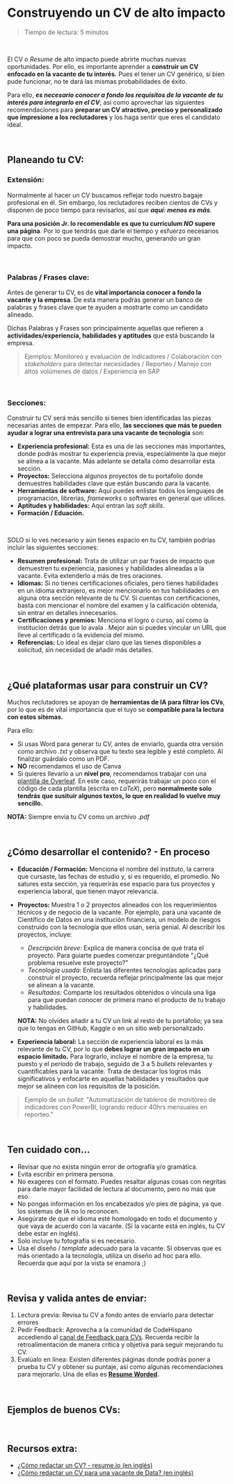 # Construyendo un CV de alto impacto

> Tiempo de lectura: 5 minutos

&nbsp;

El CV o _Resume_ de alto impacto puede abrirte muchas nuevas oportunidades. Por ello, es importante aprender a **construir un CV enfocado en la vacante de tu interés.** Pues el tener un CV genérico, si bien pude funcionar, no te dará las mismas probabilidades de éxito. 

Para ello, _**es necesario conocer a fondo los requisitos de la vacante de tu interés para integrarlo en el CV**_; así como aprovechar las siguientes recomendaciones para **preparar un CV atractivo, preciso y personalizado que impresione a los reclutadores** y los haga sentir que eres el candidato ideal.

&nbsp;

## Planeando tu CV:

### **Extensión:**

Normalmente al hacer un CV buscamos reflejar todo nuestro bagaje profesional en él. Sin embargo, los reclutadores reciben cientos de CVs y disponen de poco tiempo para revisarlos, así que _**aquí: menos es más**_. 

**Para una posición Jr. lo recomendable es que tu currículum _NO_ supere una página**. Por lo que tendrás que darle el tiempo y esfuerzo necesarios para que con poco se pueda demostrar mucho, generando un gran impacto. 

&nbsp;

### **Palabras / Frases clave:**

Antes de generar tu CV, es de **vital importancia conocer a fondo la vacante y la empresa**. De esta manera podrás generar un banco de palabras y frases clave que te ayuden a mostrarte como un candidato alineado. 

Dichas Palabras y Frases son principalmente aquellas que refieren a **actividades/experiencia, habilidades y aptitudes** que está buscando la empresa.

> Ejemplos: Monitoreo y evaluación de indicadores / Colaboración con _stakeholders_ para detectar necesidades / Reporteo / Manejo con altos volúmenes de datos / Experiencia en SAP

&nbsp;

### **Secciones:**

Construir tu CV será más sencillo si tienes bien identificadas las piezas necesarias antes de empezar. Para ello, **las secciones que más te pueden ayudar a lograr una entrevista para una vacante de tecnología** son:

* **Experiencia profesional:** Esta es una de las secciones más importantes, donde podrás mostrar tu experiencia previa, especialmente la que mejor se alinea a la vacante. Más adelante se detalla cómo desarrollar esta sección. 
* **Proyectos:** Selecciona algunos proyectos de tu portafolio donde demuestres habilidades clave que están buscando para la vacante.
* **Herramientas de software:** Aquí puedes enlistar todos los lenguajes de programación, librerías, _frameworks_ o softwares en general que utilices. 
* **Aptitudes y habilidades:** Aquí entran las _soft skills_.
* **Formación / Eduación.**

&nbsp;

SOLO si lo ves necesario y aún tienes espacio en tu CV, también podrías incluir las siguientes secciones:

* **Resumen profesional:** Trata de utilizar un par frases de impacto que demuestren tu experiencia, pasiones y habilidades alineadas a la vacante. Evita extenderlo a más de tres oraciones.
* **Idiomas:** Si no tienes certificaciones oficiales, pero tienes habilidades en un idioma extranjero, es mejor mencionarlo en tus habilidades o en alguna otra sección relevante de tu CV. Si cuentas con certificaciones, basta con mencionar el nombre del examen y la calificación obtenida, sin entrar en detalles innecesarios.
* **Certificaciones y premios:** Menciona el logro o curso, así como la institución detrás que lo avala . Mejor aún si puedes vincular un URL que lleve al certificado o la evidencia del mismo. 
* **Referencias:** Lo ideal es dejar claro que las tienes disponibles a solicitud, sin necesidad de añadir más detalles.

&nbsp;

## ¿Qué plataformas usar para construir un CV?

Muchos reclutadores se apoyan de **herramientas de IA para filtrar los CVs**, por lo que es de vital importancia que el tuyo se **compatible para la lectura con estos sitemas.**

Para ello:
* Si usas Word para generar tu CV, antes de enviarlo, guarda otra versión como archivo _.txt_ y observa que tu texto sea legible y esté completo. Al finalizar guárdalo como un PDF. 
* **NO** recomendamos el uso de Canva
* Si quieres llevarlo a un **nivel pro**, recomendamos trabajar con una [plantilla de Overleaf](https://www.overleaf.com/gallery/tagged/cv). En este caso, requerirás trabajar un poco con el código de cada plantilla (escrita en _LaTeX_), pero **normalmente solo tendrás que susituir algunos textos, lo que en realidad lo vuelve muy sencillo.**

**NOTA:** Siempre envía tu CV como un archivo _.pdf_

&nbsp;

## ¿Cómo desarrollar el contenido? - En proceso

- **Educación / Formación:** Menciona el nombre del instituto, la carrera que cursaste, las fechas de estudio y, si es requerido, el promedio. No satures esta sección, ya requerirás ese espacio para tus proyectos y experiencia laboral, que tienen mayor relevancia.

- **Proyectos:** Muestra 1 o 2 proyectos alineados con los requerimientos técnicos y de negocio de la vacante. Por ejemplo, para una vacante de Científico de Datos en una institución financiera, un modelo de riesgos construido con la tecnología que ellos usan, sería genial. Al describir los proyectos, incluye:

    * _Descripción breve_: Explica de manera concisa de qué trata el proyecto. Para guiarte puedes comenzar preguntándote "¿Qué problema resuelve este proyecto?"
    * _Tecnología usada_: Enlista las diferentes tecnologías aplicadas para construir el proyecto, recuerda reflejar principalmente las que mejor se alinean a la vacante.
    * _Resultados_: Comparte los resultados obtenidos o vincula una liga para que puedan conocer de primera mano el producto de tu trabajo y habilidades. 

    **NOTA:** No olvides añadir a tu CV un link al resto de tu portafolio; ya sea que lo tengas en GitHub, Kaggle o en un sitio web personalizado. 

- **Experiencia laboral:** La sección de experiencia laboral es la más relevante de tu CV, por lo que **debes lograr un gran impacto en un espacio limitado.** Para lograrlo, incluye el nombre de la empresa, tu puesto y el período de trabajo, seguido de 3 a 5 _bullets_ relevantes y cuantificables para la vacante. Trata de destacar los logros más significativos y enfocarte en aquellas habilidades y resultados que mejor se alineen con los requisitos de la posición.

> Ejemplo de un _bullet_: "Automatización de tableros de monitoreo de indicadores con PowerBI, logrando reducir 40hrs mensuales en reporteo."

&nbsp;

## Ten cuidado con...

* Revisar que no exista ningún error de ortografía y/o gramática.
* Evita escribir en primera persona.
* No exageres con el formato. Puedes resaltar algunas cosas con negritas para darle mayor facilidad de lectura al documento, pero no más que eso.
* No pongas información en los encabezados y/o pies de página, ya que los sistemas de IA no lo reconocen.
* Asegúrate de que el idioma esté homologado en todo el documento y que vaya de acuerdo con la vacante. (Si la vacante está en inglés, tu CV debe estar en inglés).
* Solo incluye tu fotografía si es necesario.
* Usa el diseño / _template_ adecuado para la vacante. Si observas que es más orientado a la tecnología, utiliza un diseño ad hoc para ello. Recuerda que aquí por la vista se enamora ;)

&nbsp;

## Revisa y valida antes de enviar:

1. Lectura previa: Revisa tu CV a fondo antes de enviarlo para detectar errores
2. Pedir Feedback: Aprovecha a la comunidad de CodeHispano accediendo al [canal de Feedback para CVs](discord.com). Recuerda recibir la retroalimentación de manera crítica y objetiva para seguir mejorando tu CV. 
3. Evalúalo en línea: Existen diferentes páginas donde podrás poner a prueba tu CV y obtener su puntaje, así como algunas recomendaciones para mejorarlo. Una de ellas es **[Resume Worded](resumeworded.com).**

&nbsp;

## Ejemplos de buenos CVs:


&nbsp;

## Recursos extra:
- [¿Cómo redactar un CV? - resume.io (en inglés)](https://resume.io/how-to-write-a-resume)
- [¿Cómo redactar un CV para una vacante de Data? (en inglés)](https://www.dataquest.io/blog/how-data-science-resume-cv/)
